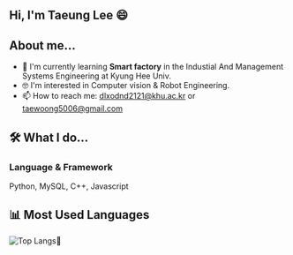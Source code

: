 ## Hi, I'm Taeung Lee 😄

## About me...
- 🌟 I'm currently learning **Smart factory** in the Industial And Management Systems Engineering at Kyung Hee Univ.
- 🤓 I'm interested in Computer vision & Robot Engineering.
- 📫 How to reach me: [dlxodnd2121@khu.ac.kr](mailto:dlxodnd2121@khu.ac.kr) or [taewoong5006@gmail.com](mailto:taewoong5006@gmail.com)

## 🛠 What I do...
### Language & Framework
Python, MySQL, C++, Javascript

## 📊 Most Used Languages
![Top Langs](https://github-readme-stats.vercel.app/api/top-langs/?username=eulneul&layout=compact)👋
